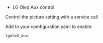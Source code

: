 * LG Oled Aux control

Control the picture setting with a service call

Add to your comfiguration.yaml to enable:
```
lgoled_aux:
```
